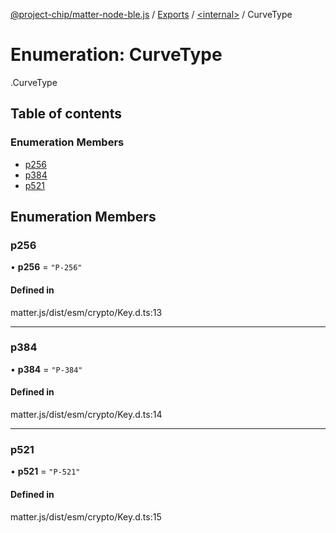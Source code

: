 [@project-chip/matter-node-ble.js](../README.md) / [Exports](../modules.md) / [<internal\>](../modules/internal_.md) / CurveType

# Enumeration: CurveType

[<internal>](../modules/internal_.md).CurveType

## Table of contents

### Enumeration Members

- [p256](internal_.CurveType.md#p256)
- [p384](internal_.CurveType.md#p384)
- [p521](internal_.CurveType.md#p521)

## Enumeration Members

### p256

• **p256** = ``"P-256"``

#### Defined in

matter.js/dist/esm/crypto/Key.d.ts:13

___

### p384

• **p384** = ``"P-384"``

#### Defined in

matter.js/dist/esm/crypto/Key.d.ts:14

___

### p521

• **p521** = ``"P-521"``

#### Defined in

matter.js/dist/esm/crypto/Key.d.ts:15
